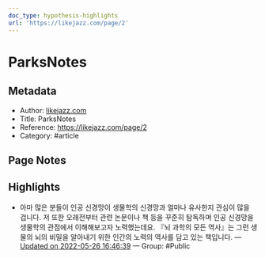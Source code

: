 ```yaml
---
doc_type: hypothesis-highlights
url: 'https://likejazz.com/page/2'
---
```


# ParksNotes

## Metadata
- Author: [likejazz.com]()
- Title: ParksNotes
- Reference: https://likejazz.com/page/2
- Category: #article

## Page Notes
## Highlights
- 아마 많은 분들이 인공 신경망이 생물학의 신경망과 얼마나 유사한지 관심이 많을 겁니다. 저 또한 오래전부터 관련 논문이나 책 등을 꾸준히 탐독하며 인공 신경망을 생물학의 관점에서 이해해보고자 노력했는데요. 『뇌 과학의 모든 역사』는 그런 생물의 뇌의 비밀을 알아내기 위한 인간의 노력의 역사를 담고 있는 책입니다. — [Updated on 2022-05-26 16:46:39](https://hyp.is/-emInNzHEey216fDI38I_g/likejazz.com/page/2) — Group: #Public



